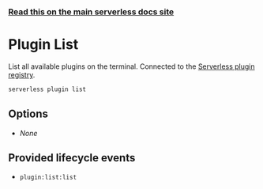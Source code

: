 <!--
title: Serverless Framework Commands - Spotinst Functions - Plugin List
menuText: Plugin List
menuOrder: 9
description: List all available Serverless plugins
layout: Doc
-->

<!-- DOCS-SITE-LINK:START automatically generated  -->
### [Read this on the main serverless docs site](https://www.serverless.com/framework/docs/providers/spotinst/cli-reference/plugin-list)
<!-- DOCS-SITE-LINK:END -->

# Plugin List

List all available plugins on the terminal. Connected to the [Serverless plugin registry](https://github.com/serverless/plugins).

```bash
serverless plugin list
```

## Options
- *None*

## Provided lifecycle events
- `plugin:list:list`
